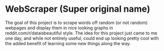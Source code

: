 <h1> WebScraper (Super original name) </h1>
The goal of this project is to scrape words off random (or not random) webpages and display them in nice looking graphs in reddit.com/r/dataisbeautiful style.  The idea for this project just came to me one day, and while not entirely useful, could end up looking pretty cool with the added benefit of learning some new things along the way.
